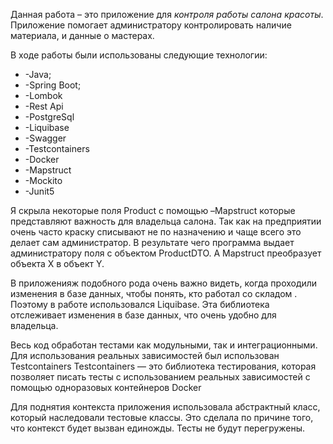 Данная работа – это приложение для *контроля работы салона красоты*. Приложение помогает  администратору контролировать наличие материала, и данные о мастерах.

 В ходе работы были использованы следующие технологии:
* -Java;
* -Spring Boot;
* -Lombok
* -Rest Api
* -PostgreSql
* -Liquibase
* -Swagger
* -Testcontainers
* -Docker
* -Mapstruct
* -Mockito
* -Junit5

Я скрыла некоторые поля Product с помощью –Mapstruct которые представляют важность для владельца салона. Так как на предприятии очень часто краску списывают не по назначению и чаще всего это делает сам администратор. В результате чего программа выдает администратору поля с объектом ProductDTO.  А Mapstruct преобразует объекта X в объект Y.

В приложенияж подобного рода очень важно видеть, когда проходили изменения в базе данных, чтобы понять, кто работал со складом . Поэтому в работе использовался Liquibase. Эта библиотека отслеживает изменения в базе данных, что очень удобно для владельца.

Весь код обработан тестами как модульными, так и интеграционными. Для использования реальных зависимостей был использован Testcontainers
Testcontainers — это библиотека тестирования, которая позволяет писать тесты с использованием реальных зависимостей с помощью одноразовых контейнеров Docker

Для поднятия контекста приложения использовала абстрактный класс, который наследовали тестовые классы. Это сделала по причине того, что контекст будет вызван единожды. Тесты не будут перегружены.
